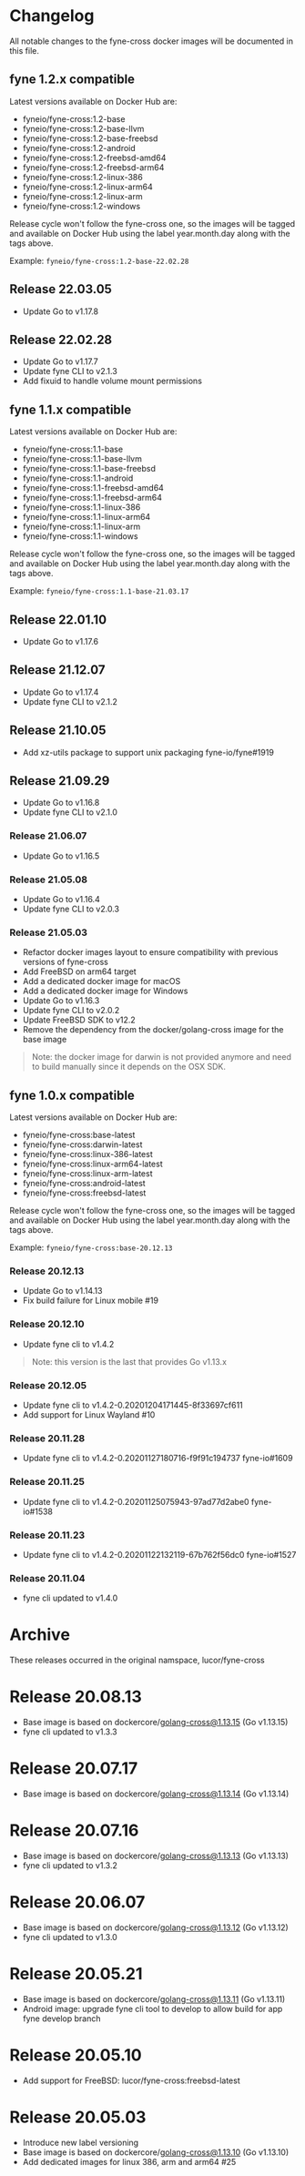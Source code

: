 # Changelog

All notable changes to the fyne-cross docker images will be documented in this file.

## fyne 1.2.x compatible

Latest versions available on Docker Hub are:

- fyneio/fyne-cross:1.2-base
- fyneio/fyne-cross:1.2-base-llvm
- fyneio/fyne-cross:1.2-base-freebsd
- fyneio/fyne-cross:1.2-android
- fyneio/fyne-cross:1.2-freebsd-amd64
- fyneio/fyne-cross:1.2-freebsd-arm64
- fyneio/fyne-cross:1.2-linux-386
- fyneio/fyne-cross:1.2-linux-arm64
- fyneio/fyne-cross:1.2-linux-arm
- fyneio/fyne-cross:1.2-windows

Release cycle won't follow the fyne-cross one, so the images will be tagged and
available on Docker Hub using the label year.month.day along with the tags
above.

Example: `fyneio/fyne-cross:1.2-base-22.02.28`

## Release 22.03.05
- Update Go to v1.17.8

## Release 22.02.28
- Update Go to v1.17.7
- Update fyne CLI to v2.1.3
- Add fixuid to handle volume mount permissions

## fyne 1.1.x compatible

Latest versions available on Docker Hub are:

- fyneio/fyne-cross:1.1-base
- fyneio/fyne-cross:1.1-base-llvm
- fyneio/fyne-cross:1.1-base-freebsd
- fyneio/fyne-cross:1.1-android
- fyneio/fyne-cross:1.1-freebsd-amd64
- fyneio/fyne-cross:1.1-freebsd-arm64
- fyneio/fyne-cross:1.1-linux-386
- fyneio/fyne-cross:1.1-linux-arm64
- fyneio/fyne-cross:1.1-linux-arm
- fyneio/fyne-cross:1.1-windows

Release cycle won't follow the fyne-cross one, so the images will be tagged and
available on Docker Hub using the label year.month.day along with the tags
above.

Example: `fyneio/fyne-cross:1.1-base-21.03.17`

## Release 22.01.10
- Update Go to v1.17.6

## Release 21.12.07
- Update Go to v1.17.4
- Update fyne CLI to v2.1.2

## Release 21.10.05
- Add xz-utils package to support unix packaging fyne-io/fyne#1919

## Release 21.09.29
- Update Go to v1.16.8
- Update fyne CLI to v2.1.0

### Release 21.06.07
- Update Go to v1.16.5

### Release 21.05.08
- Update Go to v1.16.4
- Update fyne CLI to v2.0.3

### Release 21.05.03
- Refactor docker images layout to ensure compatibility with previous versions of fyne-cross
- Add FreeBSD on arm64 target
- Add a dedicated docker image for macOS
- Add a dedicated docker image for Windows
- Update Go to v1.16.3
- Update fyne CLI to v2.0.2
- Update FreeBSD SDK to v12.2
- Remove the dependency from the docker/golang-cross image for the base image

> Note: the docker image for darwin is not provided anymore and need to build manually since it depends on the OSX SDK.

## fyne 1.0.x compatible

Latest versions available on Docker Hub are:
- fyneio/fyne-cross:base-latest
- fyneio/fyne-cross:darwin-latest
- fyneio/fyne-cross:linux-386-latest
- fyneio/fyne-cross:linux-arm64-latest
- fyneio/fyne-cross:linux-arm-latest
- fyneio/fyne-cross:android-latest
- fyneio/fyne-cross:freebsd-latest

Release cycle won't follow the fyne-cross one, so the images will be tagged and
available on Docker Hub using the label year.month.day along with the tags
above.

Example: `fyneio/fyne-cross:base-20.12.13`

### Release 20.12.13
- Update Go to v1.14.13
- Fix build failure for Linux mobile #19

### Release 20.12.10
- Update fyne cli to v1.4.2
> Note: this version is the last that provides Go v1.13.x

### Release 20.12.05
- Update fyne cli to v1.4.2-0.20201204171445-8f33697cf611
- Add support for Linux Wayland #10

### Release 20.11.28
- Update fyne cli to v1.4.2-0.20201127180716-f9f91c194737 fyne-io#1609

### Release 20.11.25
- Update fyne cli to v1.4.2-0.20201125075943-97ad77d2abe0 fyne-io#1538

### Release 20.11.23
- Update fyne cli to v1.4.2-0.20201122132119-67b762f56dc0 fyne-io#1527

### Release 20.11.04
- fyne cli updated to v1.4.0

# Archive

These releases occurred in the original namspace, lucor/fyne-cross

# Release 20.08.13
- Base image is based on dockercore/golang-cross@1.13.15 (Go v1.13.15)
- fyne cli updated to v1.3.3

# Release 20.07.17
- Base image is based on dockercore/golang-cross@1.13.14 (Go v1.13.14)

# Release 20.07.16
- Base image is based on dockercore/golang-cross@1.13.13 (Go v1.13.13)
- fyne cli updated to v1.3.2

# Release 20.06.07
- Base image is based on dockercore/golang-cross@1.13.12 (Go v1.13.12)
- fyne cli updated to v1.3.0

# Release 20.05.21
- Base image is based on dockercore/golang-cross@1.13.11 (Go v1.13.11)
- Android image: upgrade fyne cli tool to develop to allow build for app fyne
  develop branch

# Release 20.05.10
- Add support for FreeBSD: lucor/fyne-cross:freebsd-latest

# Release 20.05.03
- Introduce new label versioning
- Base image is based on dockercore/golang-cross@1.13.10 (Go v1.13.10)
- Add dedicated images for linux 386, arm and arm64 #25
